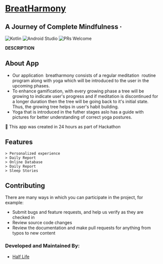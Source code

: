 # [BreatHarmony](https://github.com/CatalystMonish/BreatHarmony)
## A Journey of Complete Mindfulness &middot;

![Kotlin](https://img.shields.io/badge/Language-Kotlin-orange.svg) ![Android Studio](https://img.shields.io/badge/IDE-AndroidStudio-brightgreen.svg) ![PRs Welcome](https://img.shields.io/badge/PullRequests-welcome-pink.svg)



**DESCRIPTION**

## About App
* Our application  breatharmony consists of a regular meditation  routine program along with yoga which will be introduced to the user in the upcoming phases. 
* To enhance gamification, with every growing phase a tree will be growing to indicate user's progress and if meditation is discontinued for a longer duration  then the tree  will be going back to it's initial state. Thus, the growing tree helps in user's habit building.  
* Yoga that is introduced in the futher stages aslo has a guide with pictures for better understanding of correct yoga postures.

:loudspeaker: This app was created in 24 hours as part of Hackathon

## Features

```
> Personalized experience
> Daily Report
> Online Database
> Daily Report
> Sleep Stories
```

## Contributing
There are many ways in which you can participate in the project, for example:
* Submit bugs and feature requests, and help us verify as they are checked in
* Review source code changes
* Review the documentation and make pull requests for anything from typos to new content

### Developed and Maintained By:
* [Half Life](https://github.com/CatalystMonish)
